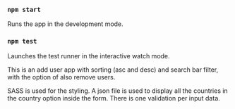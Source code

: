 ### `npm start`

Runs the app in the development mode.

### `npm test`

Launches the test runner in the interactive watch mode.

This is an add user app with sorting (asc and desc) and search bar filter, with the option of also remove users.

SASS is used for the styling. A json file is used to display all the countries in the country option inside the form. There is one validation per input data.
